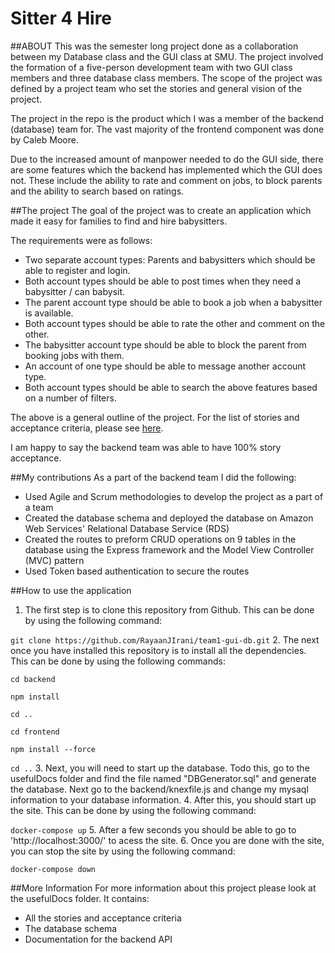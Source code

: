 # Sitter 4 Hire

##ABOUT
This was the semester long project done as a collaboration between my Database class and the GUI class at SMU.
The project involved the formation of a five-person development team with two GUI class members and three database class members. 
The scope of the project was defined by a project team who set the stories and general vision of the project. 

The project in the repo is the product which I was a member of the backend (database) team for. The vast majority of the frontend component was done by Caleb Moore. 

Due to the increased amount of manpower needed to do the GUI side, there are some features which the backend has implemented which the GUI does not. 
These include the ability to rate and comment on jobs, to block parents and the ability to search based on ratings. 

##The project
The goal of the project was to create an application which made it easy for families to find and hire babysitters.

The requirements were as follows:
- Two separate account types: Parents and babysitters which should be able to register and login.
- Both account types should be able to post times when they need a babysitter / can babysit.
- The parent account type should be able to book a job when a babysitter is available.
- Both account types should be able to rate the other and comment on the other.
- The babysitter account type should be able to block the parent from booking jobs with them.
- An account of one type should be able to message another account type.
- Both account types should be able to search the above features based on a number of filters.

The above is a general outline of the project. For the list of stories and acceptance criteria, please see [here](usefulDocs/userStoriesAndAcceptanceCriteria.xlsx).

I am happy to say the backend team was able to have 100% story acceptance.

##My contributions
As a part of the backend team I did the following:
- Used Agile and Scrum methodologies to develop the project as a part of a team
- Created the database schema and deployed the database on Amazon Web Services' Relational Database Service (RDS)
- Created the routes to preform CRUD operations on 9 tables in the database using the Express framework and the Model View Controller (MVC) pattern
- Used Token based authentication to secure the routes

##How to use the application
1. The first step is to clone this repository from Github. This can be done by using the following command:

```git clone https://github.com/RayaanJIrani/team1-gui-db.git```
2. The next once you have installed this repository is to install all the dependencies. This can be done by using the following commands:

```cd backend```

```npm install```

```cd ..```

```cd frontend```

```npm install --force```

```cd ..```
3. Next, you will need to start up the database. Todo this, go to the usefulDocs folder and find the file named "DBGenerator.sql" and generate the database. Next go to the backend/knexfile.js and change my mysaql information to your database information.
4. After this, you should start up the site. This can be done by using the following command:

```docker-compose up```
5. After a few seconds you should be able to go to 'http://localhost:3000/' to acess the site.
6. Once you are done with the site, you can stop the site by using the following command:

```docker-compose down```

##More Information
For more information about this project please look at the usefulDocs folder.
It contains:
- All the stories and acceptance criteria
- The database schema
- Documentation for the backend API 
